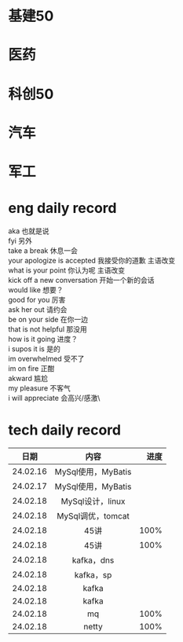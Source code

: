 # 基建50

# 医药

# 科创50 

# 汽车

# 军工

# eng daily record
aka 也就是说 \
fyi 另外\
take a break 休息一会\
your apologize is accepted 我接受你的道歉 主语改变\
what is your point 你认为呢 主语改变\
kick off a new conversation 开始一个新的会话\
would like 想要？\
good for you 厉害\
ask her out 请约会\
be on your side 在你一边\
that is not helpful 那没用\
how is it going 进度？\
i supos it is 是的\
im overwhelmed 受不了\
im on fire 正酣\
akward 尴尬\
my pleasure 不客气\
i will appreciate 会高兴/感激\

# tech daily record
日期|内容|进度
--|:--:|--:
24.02.16|MySql使用，MyBatis|
24.02.17|MySql使用，MyBatis|
24.02.18|MySql设计，linux|
24.02.18|MySql调优，tomcat|
24.02.18|45讲|100%
24.02.18|45讲|100%
24.02.18|kafka，dns|
24.02.18|kafka，sp|
24.02.18|kafka|
24.02.18|kafka|
24.02.18|mq|100%
24.02.18|netty|100%

